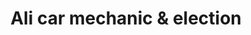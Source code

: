 ---
title: "Ali car mechanic & election"
url: /karachi/ali-car-mechanic-and-election/
shop: car repair
---